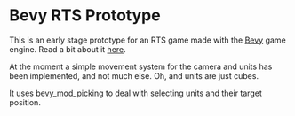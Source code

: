 # Bevy RTS Prototype

This is an early stage prototype for an RTS game made with the [Bevy](https://bevyengine.org/) game engine. Read a bit about it [here](https://caballerocoll.com/blog/bevy-rts-prototype).

At the moment a simple movement system for the camera and units has been implemented, and not much else. Oh, and units are just cubes.

It uses [bevy_mod_picking](https://github.com/aevyrie/bevy_mod_picking/) to deal with selecting units and their target position.
